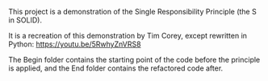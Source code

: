 This project is a demonstration of the Single Responsibility Principle (the S in SOLID).

It is a recreation of this demonstration by Tim Corey, except rewritten in Python: https://youtu.be/5RwhyZnVRS8

The Begin folder contains the starting point of the code before the principle is applied, and the End folder contains the refactored code after.
